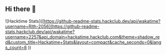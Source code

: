 ## Hi there 👋

![Hacktime Stats]([https://github-readme-stats.hackclub.dev/api/wakatime?username=Rith-2056](https://github-readme-stats.hackclub.dev/api/wakatime?username=2257&api_domain=hackatime.hackclub.com&theme=shadow_red&custom_title=Hackatime+Stats&layout=compact&cache_seconds=0&langs_count=8
))


<!--
**Rith-2056/Rith-2056** is a ✨ _special_ ✨ repository because its `README.md` (this file) appears on your GitHub profile.

Here are some ideas to get you started:

- 🔭 I’m currently working on ...
- 🌱 I’m currently learning ...
- 👯 I’m looking to collaborate on ...
- 🤔 I’m looking for help with ...
- 💬 Ask me about ...
- 📫 How to reach me: ...
- 😄 Pronouns: ...
- ⚡ Fun fact: ...
-->
